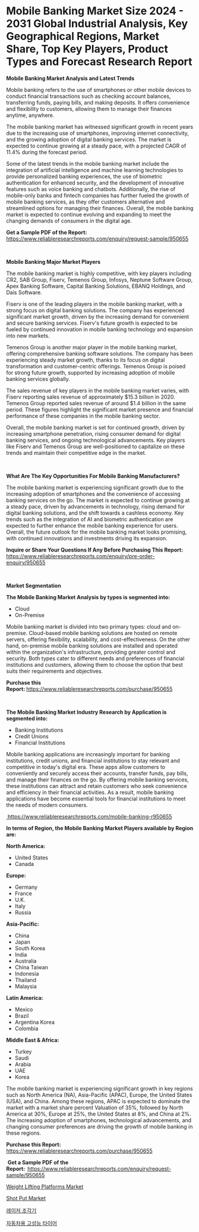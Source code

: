 <p><h1>Mobile Banking Market Size 2024 - 2031 Global Industrial Analysis, Key Geographical Regions, Market Share, Top Key Players, Product Types and Forecast Research Report</h1></p><p><strong>Mobile Banking Market Analysis and Latest Trends</strong></p>
<p><p>Mobile banking refers to the use of smartphones or other mobile devices to conduct financial transactions such as checking account balances, transferring funds, paying bills, and making deposits. It offers convenience and flexibility to customers, allowing them to manage their finances anytime, anywhere.</p><p>The mobile banking market has witnessed significant growth in recent years due to the increasing use of smartphones, improving internet connectivity, and the growing adoption of digital banking services. The market is expected to continue growing at a steady pace, with a projected CAGR of 11.4% during the forecast period.</p><p>Some of the latest trends in the mobile banking market include the integration of artificial intelligence and machine learning technologies to provide personalized banking experiences, the use of biometric authentication for enhanced security, and the development of innovative features such as voice banking and chatbots. Additionally, the rise of mobile-only banks and fintech companies has further fueled the growth of mobile banking services, as they offer customers alternative and streamlined options for managing their finances. Overall, the mobile banking market is expected to continue evolving and expanding to meet the changing demands of consumers in the digital age.</p></p>
<p><strong>Get a Sample PDF of the Report:&nbsp;</strong> <a href="https://www.reliableresearchreports.com/enquiry/request-sample/950655">https://www.reliableresearchreports.com/enquiry/request-sample/950655</a></p>
<p>&nbsp;</p>
<p><strong>Mobile Banking Major Market Players</strong></p>
<p><p>The mobile banking market is highly competitive, with key players including CR2, SAB Group, Fiserv, Temenos Group, Infosys, Neptune Software Group, Apex Banking Software, Capital Banking Solutions, EBANQ Holdings, and Dais Software.</p><p>Fiserv is one of the leading players in the mobile banking market, with a strong focus on digital banking solutions. The company has experienced significant market growth, driven by the increasing demand for convenient and secure banking services. Fiserv's future growth is expected to be fueled by continued innovation in mobile banking technology and expansion into new markets.</p><p>Temenos Group is another major player in the mobile banking market, offering comprehensive banking software solutions. The company has been experiencing steady market growth, thanks to its focus on digital transformation and customer-centric offerings. Temenos Group is poised for strong future growth, supported by increasing adoption of mobile banking services globally.</p><p>The sales revenue of key players in the mobile banking market varies, with Fiserv reporting sales revenue of approximately $15.3 billion in 2020. Temenos Group reported sales revenue of around $1.4 billion in the same period. These figures highlight the significant market presence and financial performance of these companies in the mobile banking sector.</p><p>Overall, the mobile banking market is set for continued growth, driven by increasing smartphone penetration, rising consumer demand for digital banking services, and ongoing technological advancements. Key players like Fiserv and Temenos Group are well-positioned to capitalize on these trends and maintain their competitive edge in the market.</p></p>
<p>&nbsp;</p>
<p><strong>What Are The Key Opportunities For Mobile Banking Manufacturers?</strong></p>
<p><p>The mobile banking market is experiencing significant growth due to the increasing adoption of smartphones and the convenience of accessing banking services on the go. The market is expected to continue growing at a steady pace, driven by advancements in technology, rising demand for digital banking solutions, and the shift towards a cashless economy. Key trends such as the integration of AI and biometric authentication are expected to further enhance the mobile banking experience for users. Overall, the future outlook for the mobile banking market looks promising, with continued innovations and investments driving its expansion.</p></p>
<p><strong>Inquire or Share Your Questions If Any Before Purchasing This Report:</strong> <a href="https://www.reliableresearchreports.com/enquiry/pre-order-enquiry/950655">https://www.reliableresearchreports.com/enquiry/pre-order-enquiry/950655</a></p>
<p>&nbsp;</p>
<p><strong>Market Segmentation</strong></p>
<p><strong>The Mobile Banking Market Analysis by types is segmented into:</strong></p>
<p><ul><li>Cloud</li><li>On-Premise</li></ul></p>
<p><p>Mobile banking market is divided into two primary types: cloud and on-premise. Cloud-based mobile banking solutions are hosted on remote servers, offering flexibility, scalability, and cost-effectiveness. On the other hand, on-premise mobile banking solutions are installed and operated within the organization's infrastructure, providing greater control and security. Both types cater to different needs and preferences of financial institutions and customers, allowing them to choose the option that best suits their requirements and objectives.</p></p>
<p><strong>Purchase this Report:&nbsp;</strong><a href="https://www.reliableresearchreports.com/purchase/950655">https://www.reliableresearchreports.com/purchase/950655</a></p>
<p>&nbsp;</p>
<p><strong>The Mobile Banking Market Industry Research by Application is segmented into:</strong></p>
<p><ul><li>Banking Institutions</li><li>Credit Unions</li><li>Financial Institutions</li></ul></p>
<p><p>Mobile banking applications are increasingly important for banking institutions, credit unions, and financial institutions to stay relevant and competitive in today's digital era. These apps allow customers to conveniently and securely access their accounts, transfer funds, pay bills, and manage their finances on the go. By offering mobile banking services, these institutions can attract and retain customers who seek convenience and efficiency in their financial activities. As a result, mobile banking applications have become essential tools for financial institutions to meet the needs of modern consumers.</p></p>
<p><a href="https://www.reliableresearchreports.com/mobile-banking-r950655">&nbsp;https://www.reliableresearchreports.com/mobile-banking-r950655</a></p>
<p><strong>In terms of Region, the Mobile Banking Market Players available by Region are:</strong></p>
<p>
    <p> <strong> North America: </strong>
        <ul>
            <li>United States</li>
            <li>Canada</li>
        </ul>
        </p> 
    <p> <strong> Europe: </strong>
        <ul>
            <li>Germany</li>
            <li>France</li>
            <li>U.K.</li>
            <li>Italy</li>
            <li>Russia</li>
        </ul>
        </p> 
    <p> <strong> Asia-Pacific: </strong>
        <ul>
            <li>China</li>
            <li>Japan</li>
            <li>South Korea</li>
            <li>India</li>
            <li>Australia</li>
            <li>China Taiwan</li>
            <li>Indonesia</li>
            <li>Thailand</li>
            <li>Malaysia</li>
        </ul>
        </p> 
    <p> <strong> Latin America: </strong>
        <ul>
            <li>Mexico</li>
            <li>Brazil</li>
            <li>Argentina Korea</li>
            <li>Colombia</li>
        </ul>
        </p> 
    <p> <strong> Middle East & Africa: </strong>
        <ul>
            <li>Turkey</li>
            <li>Saudi</li>
            <li>Arabia</li>
            <li>UAE</li>
            <li>Korea</li>
        </ul>
    </p>
    </p>
<p><p>The mobile banking market is experiencing significant growth in key regions such as North America (NA), Asia-Pacific (APAC), Europe, the United States (USA), and China. Among these regions, APAC is expected to dominate the market with a market share percent Valuation of 35%, followed by North America at 30%, Europe at 25%, the United States at 8%, and China at 2%. The increasing adoption of smartphones, technological advancements, and changing consumer preferences are driving the growth of mobile banking in these regions.</p></p>
<p><strong>Purchase this Report: </strong><a href="https://www.reliableresearchreports.com/purchase/950655">https://www.reliableresearchreports.com/purchase/950655</a></p>
<p>&nbsp;<strong>Get a Sample PDF of the Report:&nbsp;&nbsp;</strong><a href="https://www.reliableresearchreports.com/enquiry/request-sample/950655">https://www.reliableresearchreports.com/enquiry/request-sample/950655</a></p>
<p><strong></strong></p>
<p><p><a href="https://www.linkedin.com/pulse/weight-lifting-platforms-market-research-report-its-history-hzuef?trackingId=ISdnqtiNEmccLlXii8oNGA%3D%3D">Weight Lifting Platforms Market</a></p><p><a href="https://www.linkedin.com/pulse/analyzing-shot-put-market-global-industry-perspective-forecast-yvgxf?trackingId=QUdU99ghH8%2BUnyTfJs0ZPg%3D%3D">Shot Put Market</a></p><p><a href="https://github.com/plelbej847484502/Market-Research-Report-List-2/blob/main/474877749852.md">레이저 조각기</a></p><p><a href="https://github.com/wallacBahrtyinger567686/Market-Research-Report-List-1/blob/main/371532049851.md">자동차용 고성능 타이어</a></p></p>
